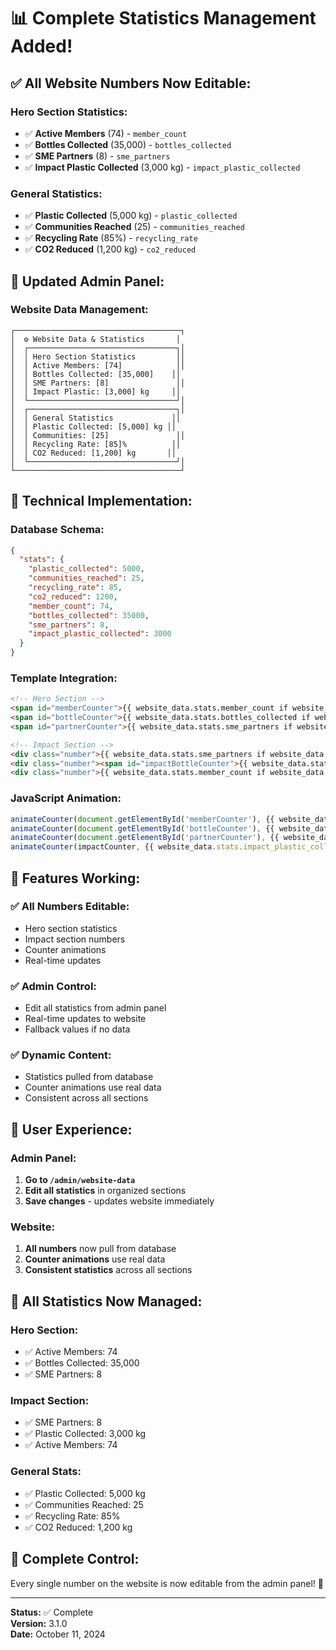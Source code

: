 # 📊 Complete Statistics Management Added!

## ✅ **All Website Numbers Now Editable:**

### **Hero Section Statistics:**
- ✅ **Active Members** (74) - `member_count`
- ✅ **Bottles Collected** (35,000) - `bottles_collected`
- ✅ **SME Partners** (8) - `sme_partners`
- ✅ **Impact Plastic Collected** (3,000 kg) - `impact_plastic_collected`

### **General Statistics:**
- ✅ **Plastic Collected** (5,000 kg) - `plastic_collected`
- ✅ **Communities Reached** (25) - `communities_reached`
- ✅ **Recycling Rate** (85%) - `recycling_rate`
- ✅ **CO2 Reduced** (1,200 kg) - `co2_reduced`

## 🎨 **Updated Admin Panel:**

### **Website Data Management:**
```
┌─────────────────────────────────────┐
│  ⚙️ Website Data & Statistics       │
│  ┌─────────────────────────────────┐│
│  │ Hero Section Statistics         ││
│  │ Active Members: [74]            ││
│  │ Bottles Collected: [35,000]    ││
│  │ SME Partners: [8]               ││
│  │ Impact Plastic: [3,000] kg     ││
│  └─────────────────────────────────┘│
│  ┌─────────────────────────────────┐│
│  │ General Statistics             ││
│  │ Plastic Collected: [5,000] kg ││
│  │ Communities: [25]               ││
│  │ Recycling Rate: [85]%          ││
│  │ CO2 Reduced: [1,200] kg       ││
│  └─────────────────────────────────┘│
└─────────────────────────────────────┘
```

## 🔧 **Technical Implementation:**

### **Database Schema:**
```json
{
  "stats": {
    "plastic_collected": 5000,
    "communities_reached": 25,
    "recycling_rate": 85,
    "co2_reduced": 1200,
    "member_count": 74,
    "bottles_collected": 35000,
    "sme_partners": 8,
    "impact_plastic_collected": 3000
  }
}
```

### **Template Integration:**
```html
<!-- Hero Section -->
<span id="memberCounter">{{ website_data.stats.member_count if website_data.stats else 74 }}</span>
<span id="bottleCounter">{{ website_data.stats.bottles_collected if website_data.stats else 35000 }}</span>
<span id="partnerCounter">{{ website_data.stats.sme_partners if website_data.stats else 8 }}</span>

<!-- Impact Section -->
<div class="number">{{ website_data.stats.sme_partners if website_data.stats else 8 }}</div>
<div class="number"><span id="impactBottleCounter">{{ website_data.stats.impact_plastic_collected if website_data.stats else 3000 }}</span>+ kg</div>
<div class="number">{{ website_data.stats.member_count if website_data.stats else 74 }}</div>
```

### **JavaScript Animation:**
```javascript
animateCounter(document.getElementById('memberCounter'), {{ website_data.stats.member_count if website_data.stats else 74 }}, 1500);
animateCounter(document.getElementById('bottleCounter'), {{ website_data.stats.bottles_collected if website_data.stats else 35000 }}, 2000);
animateCounter(document.getElementById('partnerCounter'), {{ website_data.stats.sme_partners if website_data.stats else 8 }}, 1500);
animateCounter(impactCounter, {{ website_data.stats.impact_plastic_collected if website_data.stats else 3000 }}, 2000);
```

## 🚀 **Features Working:**

### ✅ **All Numbers Editable:**
- Hero section statistics
- Impact section numbers
- Counter animations
- Real-time updates

### ✅ **Admin Control:**
- Edit all statistics from admin panel
- Real-time updates to website
- Fallback values if no data

### ✅ **Dynamic Content:**
- Statistics pulled from database
- Counter animations use real data
- Consistent across all sections

## 📱 **User Experience:**

### **Admin Panel:**
1. **Go to `/admin/website-data`**
2. **Edit all statistics** in organized sections
3. **Save changes** - updates website immediately

### **Website:**
1. **All numbers** now pull from database
2. **Counter animations** use real data
3. **Consistent statistics** across all sections

## 🎯 **All Statistics Now Managed:**

### **Hero Section:**
- ✅ Active Members: 74
- ✅ Bottles Collected: 35,000
- ✅ SME Partners: 8

### **Impact Section:**
- ✅ SME Partners: 8
- ✅ Plastic Collected: 3,000 kg
- ✅ Active Members: 74

### **General Stats:**
- ✅ Plastic Collected: 5,000 kg
- ✅ Communities Reached: 25
- ✅ Recycling Rate: 85%
- ✅ CO2 Reduced: 1,200 kg

## 🎉 **Complete Control:**

Every single number on the website is now editable from the admin panel! 🌟

---

**Status:** ✅ Complete  
**Version:** 3.1.0  
**Date:** October 11, 2024
